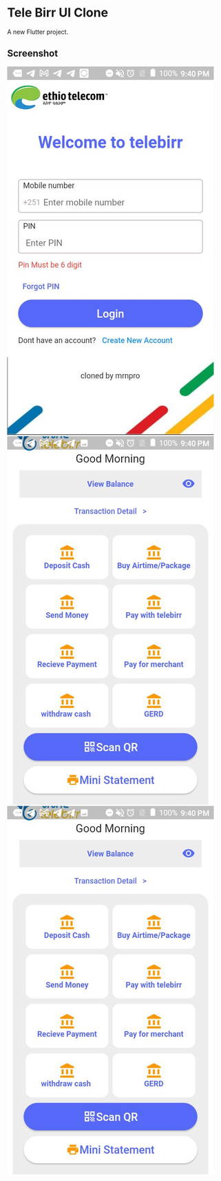 # Tele Birr UI Clone

A new Flutter project.

## Screenshot 

![alt home](https://github.com/mrnpro/Tele-Birr-Clone/blob/main/screenshots/login)
![alt home](https://github.com/mrnpro/Tele-Birr-Clone/blob/main/screenshots/home)
![alt home](https://github.com/mrnpro/Tele-Birr-Clone/blob/main/screenshots/home2)
 
